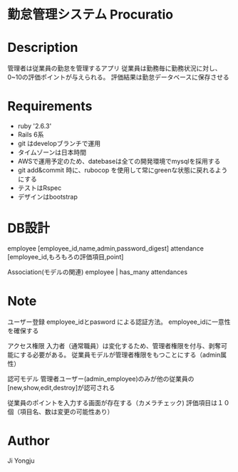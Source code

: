 # 勤怠管理システム Procuratio
# Description
管理者は従業員の勤怠を管理するアプリ
従業員は勤務毎に勤務状況に対し、0~10の評価ポイントが与えられる。
評価結果は勤怠データベースに保存させる

# Requirements
- ruby '2.6.3'
- Rails 6系
- git はdevelopブランチで運用
- タイムゾーンは日本時間
- AWSで運用予定のため、datebaseは全ての開発環境でmysqlを採用する
- git add&commit 時に、rubocop を使用して常にgreenな状態に戻れるようにする
- テストはRspec
- デザインはbootstrap

# DB設計
employee [employee_id,name,admin,password_digest]
attendance [employee_id,もろもろの評価項目,point]

Association(モデルの関連)
employee
	|
has_many
attendances

# Note
ユーザー登録
employee_idとpasword
による認証方法。
employee_idに一意性を確保する

アクセス権限
入力者（通常職員）は変化するため、管理者権限を付与、剥奪可能にする必要がある。
従業員モデルが管理者権限をもつことにする（admin属性）

認可モデル
管理者ユーザー(admin_employee)のみが他の従業員の
[new,show,edit,destroy]が認可される

従業員のポイントを入力する画面が存在する（カメラチェック)
評価項目は１０個（項目名、数は変更の可能性あり）

# Author
Ji Yongju
